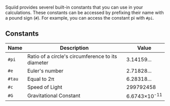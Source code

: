 Squiid provides severel built-in constants that you can use in your calculations. These constants can be accessed by prefixing their name with a pound sign (`#`). For example, you can access the constant pi with `#pi`.

## Constants
| Name   | Description                                       | Value                         |
| ------ | ------------------------------------------------- | ----------------------------- |
| `#pi`  | Ratio of a circle's circumference to its diameter | 3.14159...                    |
| `#e`   | Euler's number                                    | 2.71828...                    |
| `#tau` | Equal to 2&pi;                                    | 6.28318...                    |
| `#c`   | Speed of Light                                    | 299792458                     |
| `#G`   | Gravitational Constant                            | 6.6743&times;10<sup>-11</sup> |
